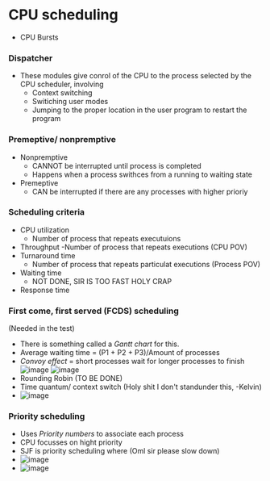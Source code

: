 # CPU scheduling
- CPU Bursts

### Dispatcher
- These modules give conrol of the CPU to the process selected by the CPU scheduler, involving
  - Context switching
  - Switiching user modes
  - Jumping to the proper location in the user program to restart the program

### Premeptive/ nonpremptive
- Nonpremptive
  - CANNOT be interrupted until process is completed
  - Happens when a process swithces from a running to waiting state
- Premeptive
  - CAN be interrupted if there are any processes with higher prioriy
 
### Scheduling criteria
- CPU utilization
  - Number of process that repeats executuions
- Throughput
  -Number of process that repeats executions (CPU POV)
- Turnaround time
  - Number of process that repeats particulat executions (Process POV)
- Waiting time
  - NOT DONE, SIR IS TOO FAST HOLY CRAP
- Response time

### First come, first served (FCDS) scheduling
(Needed in the test)
- There is something called a *Gantt chart* for this.
- Average waiting time  =  (P1 + P2 + P3)/Amount of processes
- *Convoy effect* =  short processes wait for longer processes to finish
![image](https://github.com/user-attachments/assets/40e028a4-fabc-491b-aef7-01fbfcae3620)
![image](https://github.com/user-attachments/assets/00fc3076-50b3-4d71-bba4-158c25acc09d)
- Rounding Robin (TO BE DONE)
- Time quantum/ context switch (Holy shit I don't standunder this, -Kelvin)
- ![image](https://github.com/user-attachments/assets/e7f49477-af29-413e-b44d-2b9aef150d9e)

### Priority scheduling
- Uses *Priority numbers* to associate each process
- CPU focusses on hight priority
- SJF is priority scheduling where (Oml sir please slow down)
- ![image](https://github.com/user-attachments/assets/940a7324-95f1-4bba-9884-472bd6ee8339)
- ![image](https://github.com/user-attachments/assets/520b1e0e-cca4-4e17-bd3f-2866084e5301)

